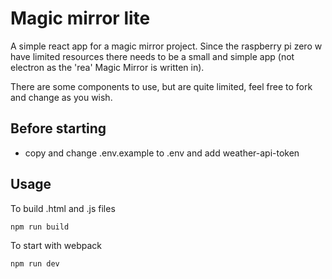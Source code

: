 # Magic mirror lite

A simple react app for a magic mirror project. Since the raspberry pi zero w have limited resources there needs to be a small and simple app (not electron as the 'rea' Magic Mirror is written in).

There are some components to use, but are quite limited, feel free to fork and change as you wish.

## Before starting

- copy and change .env.example to .env and add weather-api-token

## Usage

To build .html and .js files

```bash
npm run build
```

To start with webpack

```bash
npm run dev
```
